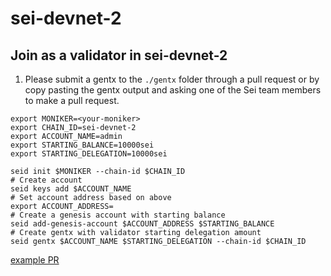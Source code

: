 # sei-devnet-2


## Join as a validator in sei-devnet-2

1. Please submit a gentx to the `./gentx` folder through a pull request or by copy pasting the gentx output and asking one of the Sei team members to make a pull request.

```
export MONIKER=<your-moniker>
export CHAIN_ID=sei-devnet-2
export ACCOUNT_NAME=admin
export STARTING_BALANCE=10000sei
export STARTING_DELEGATION=10000sei

seid init $MONIKER --chain-id $CHAIN_ID
# Create account
seid keys add $ACCOUNT_NAME
# Set account address based on above
export ACCOUNT_ADDRESS=
# Create a genesis account with starting balance
seid add-genesis-account $ACCOUNT_ADDRESS $STARTING_BALANCE
# Create gentx with validator starting delegation amount
seid gentx $ACCOUNT_NAME $STARTING_DELEGATION --chain-id $CHAIN_ID
```

[example PR](https://github.com/sei-protocol/testnet/pull/1820)
